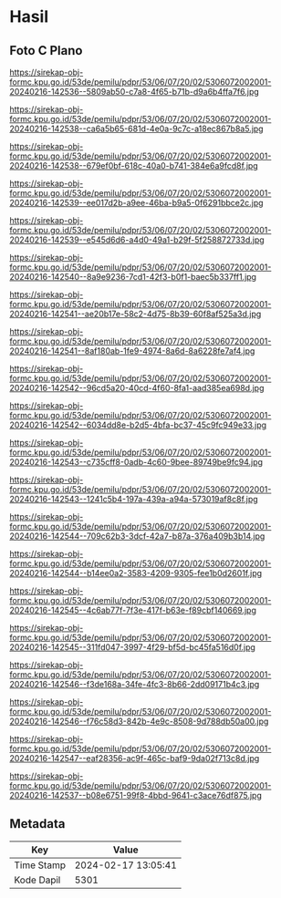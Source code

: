 # Hasil

## Foto C Plano

https://sirekap-obj-formc.kpu.go.id/53de/pemilu/pdpr/53/06/07/20/02/5306072002001-20240216-142536--5809ab50-c7a8-4f65-b71b-d9a6b4ffa7f6.jpg

https://sirekap-obj-formc.kpu.go.id/53de/pemilu/pdpr/53/06/07/20/02/5306072002001-20240216-142538--ca6a5b65-681d-4e0a-9c7c-a18ec867b8a5.jpg

https://sirekap-obj-formc.kpu.go.id/53de/pemilu/pdpr/53/06/07/20/02/5306072002001-20240216-142538--679ef0bf-618c-40a0-b741-384e6a9fcd8f.jpg

https://sirekap-obj-formc.kpu.go.id/53de/pemilu/pdpr/53/06/07/20/02/5306072002001-20240216-142539--ee017d2b-a9ee-46ba-b9a5-0f6291bbce2c.jpg

https://sirekap-obj-formc.kpu.go.id/53de/pemilu/pdpr/53/06/07/20/02/5306072002001-20240216-142539--e545d6d6-a4d0-49a1-b29f-5f258872733d.jpg

https://sirekap-obj-formc.kpu.go.id/53de/pemilu/pdpr/53/06/07/20/02/5306072002001-20240216-142540--8a9e9236-7cd1-42f3-b0f1-baec5b337ff1.jpg

https://sirekap-obj-formc.kpu.go.id/53de/pemilu/pdpr/53/06/07/20/02/5306072002001-20240216-142541--ae20b17e-58c2-4d75-8b39-60f8af525a3d.jpg

https://sirekap-obj-formc.kpu.go.id/53de/pemilu/pdpr/53/06/07/20/02/5306072002001-20240216-142541--8af180ab-1fe9-4974-8a6d-8a6228fe7af4.jpg

https://sirekap-obj-formc.kpu.go.id/53de/pemilu/pdpr/53/06/07/20/02/5306072002001-20240216-142542--96cd5a20-40cd-4f60-8fa1-aad385ea698d.jpg

https://sirekap-obj-formc.kpu.go.id/53de/pemilu/pdpr/53/06/07/20/02/5306072002001-20240216-142542--6034dd8e-b2d5-4bfa-bc37-45c9fc949e33.jpg

https://sirekap-obj-formc.kpu.go.id/53de/pemilu/pdpr/53/06/07/20/02/5306072002001-20240216-142543--c735cff8-0adb-4c60-9bee-89749be9fc94.jpg

https://sirekap-obj-formc.kpu.go.id/53de/pemilu/pdpr/53/06/07/20/02/5306072002001-20240216-142543--1241c5b4-197a-439a-a94a-573019af8c8f.jpg

https://sirekap-obj-formc.kpu.go.id/53de/pemilu/pdpr/53/06/07/20/02/5306072002001-20240216-142544--709c62b3-3dcf-42a7-b87a-376a409b3b14.jpg

https://sirekap-obj-formc.kpu.go.id/53de/pemilu/pdpr/53/06/07/20/02/5306072002001-20240216-142544--b14ee0a2-3583-4209-9305-fee1b0d2601f.jpg

https://sirekap-obj-formc.kpu.go.id/53de/pemilu/pdpr/53/06/07/20/02/5306072002001-20240216-142545--4c6ab77f-7f3e-417f-b63e-f89cbf140669.jpg

https://sirekap-obj-formc.kpu.go.id/53de/pemilu/pdpr/53/06/07/20/02/5306072002001-20240216-142545--311fd047-3997-4f29-bf5d-bc45fa516d0f.jpg

https://sirekap-obj-formc.kpu.go.id/53de/pemilu/pdpr/53/06/07/20/02/5306072002001-20240216-142546--f3de168a-34fe-4fc3-8b66-2dd09171b4c3.jpg

https://sirekap-obj-formc.kpu.go.id/53de/pemilu/pdpr/53/06/07/20/02/5306072002001-20240216-142546--f76c58d3-842b-4e9c-8508-9d788db50a00.jpg

https://sirekap-obj-formc.kpu.go.id/53de/pemilu/pdpr/53/06/07/20/02/5306072002001-20240216-142547--eaf28356-ac9f-465c-baf9-9da02f713c8d.jpg

https://sirekap-obj-formc.kpu.go.id/53de/pemilu/pdpr/53/06/07/20/02/5306072002001-20240216-142537--b08e6751-99f8-4bbd-9641-c3ace76df875.jpg


## Metadata

| Key        | Value               |
| ---------- | ------------------- |
| Time Stamp | 2024-02-17 13:05:41 |
| Kode Dapil | 5301                |




